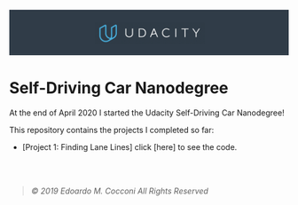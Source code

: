 ![Udacity Banner](Assets/Udacity.png)

# Self-Driving Car Nanodegree

At the end of April 2020 I started the Udacity Self-Driving Car Nanodegree!

This repository contains the projects I completed so far:

- [Project 1: Finding Lane Lines] click [here] to see the code.

<br/>
<br/>

> *©  2019  Edoardo  M.  Cocconi  All  Rights  Reserved*
